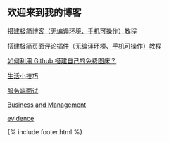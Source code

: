 ## 欢迎来到我的博客

[搭建极简博客（无编译环境、手机可操作）教程](./tutorial/minimalism_blog.md)

[搭建极简页面评论插件（无编译环境、手机可操作）教程](./tutorial/minimalism_comment.md)

[如何利用 Github 搭建自己的免费图床？](https://zhuanlan.zhihu.com/p/347342082)

[//]:[管理](./management/index.md)

[生活小技巧](./life/index.md)

[//]:[golang](./golang/index.md)

[//]:[c++](./cpp/index.md)

[服务端面试](./server/index.md)

[//]:[unity](./cpp/index.md)

[//]:[Psychology](./psychology/index.md)

[//]:[Investment](./investment/index.md)

[Business and Management](./business/index.md)

[evidence](./evidence/index.md)

{% include footer.html %}
